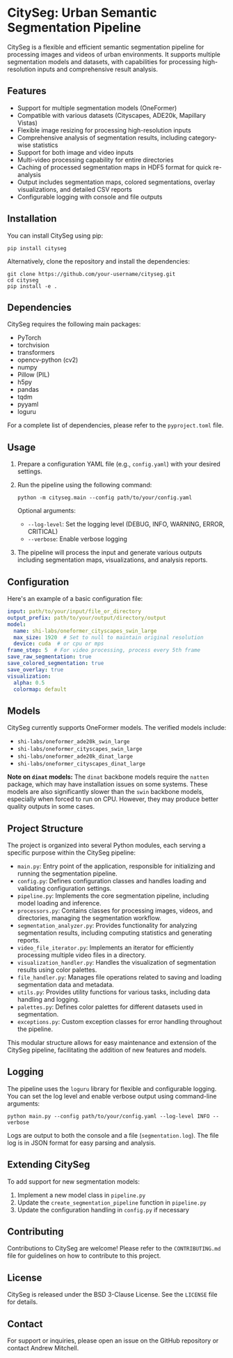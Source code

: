 # CitySeg: Urban Semantic Segmentation Pipeline

CitySeg is a flexible and efficient semantic segmentation pipeline for processing images and videos of urban environments. It supports multiple segmentation models and datasets, with capabilities for processing high-resolution inputs and comprehensive result analysis.

## Features

- Support for multiple segmentation models (OneFormer)
- Compatible with various datasets (Cityscapes, ADE20k, Mapillary Vistas)
- Flexible image resizing for processing high-resolution inputs
- Comprehensive analysis of segmentation results, including category-wise statistics
- Support for both image and video inputs
- Multi-video processing capability for entire directories
- Caching of processed segmentation maps in HDF5 format for quick re-analysis
- Output includes segmentation maps, colored segmentations, overlay visualizations, and detailed CSV reports
- Configurable logging with console and file outputs

## Installation

You can install CitySeg using pip:

```
pip install cityseg
```

Alternatively, clone the repository and install the dependencies:

```
git clone https://github.com/your-username/cityseg.git
cd cityseg
pip install -e .
```

## Dependencies

CitySeg requires the following main packages:

- PyTorch
- torchvision
- transformers
- opencv-python (cv2)
- numpy
- Pillow (PIL)
- h5py
- pandas
- tqdm
- pyyaml
- loguru

For a complete list of dependencies, please refer to the `pyproject.toml` file.

## Usage

1. Prepare a configuration YAML file (e.g., `config.yaml`) with your desired settings.

2. Run the pipeline using the following command:

   ```
   python -m cityseg.main --config path/to/your/config.yaml
   ```

   Optional arguments:
   - `--log-level`: Set the logging level (DEBUG, INFO, WARNING, ERROR, CRITICAL)
   - `--verbose`: Enable verbose logging

3. The pipeline will process the input and generate various outputs including segmentation maps, visualizations, and analysis reports.

## Configuration

Here's an example of a basic configuration file:

```yaml
input: path/to/your/input/file_or_directory
output_prefix: path/to/your/output/directory/output
model:
  name: shi-labs/oneformer_cityscapes_swin_large
  max_size: 1920  # Set to null to maintain original resolution
  device: cuda  # or cpu or mps
frame_step: 5  # For video processing, process every 5th frame
save_raw_segmentation: true
save_colored_segmentation: true
save_overlay: true
visualization:
  alpha: 0.5
  colormap: default
```

## Models

CitySeg currently supports OneFormer models. The verified models include:

- `shi-labs/oneformer_ade20k_swin_large`
- `shi-labs/oneformer_cityscapes_swin_large`
- `shi-labs/oneformer_ade20k_dinat_large`
- `shi-labs/oneformer_cityscapes_dinat_large`

**Note on `dinat` models:** The `dinat` backbone models require the `natten` package, which may have installation issues on some systems. These models are also significantly slower than the `swin` backbone models, especially when forced to run on CPU. However, they may produce better quality outputs in some cases.

## Project Structure

The project is organized into several Python modules, each serving a specific purpose within the CitySeg pipeline:

- `main.py`: Entry point of the application, responsible for initializing and running the segmentation pipeline.
- `config.py`: Defines configuration classes and handles loading and validating configuration settings.
- `pipeline.py`: Implements the core segmentation pipeline, including model loading and inference.
- `processors.py`: Contains classes for processing images, videos, and directories, managing the segmentation workflow.
- `segmentation_analyzer.py`: Provides functionality for analyzing segmentation results, including computing statistics and generating reports.
- `video_file_iterator.py`: Implements an iterator for efficiently processing multiple video files in a directory.
- `visualization_handler.py`: Handles the visualization of segmentation results using color palettes.
- `file_handler.py`: Manages file operations related to saving and loading segmentation data and metadata.
- `utils.py`: Provides utility functions for various tasks, including data handling and logging.
- `palettes.py`: Defines color palettes for different datasets used in segmentation.
- `exceptions.py`: Custom exception classes for error handling throughout the pipeline.

This modular structure allows for easy maintenance and extension of the CitySeg pipeline, facilitating the addition of new features and models.

## Logging

The pipeline uses the `loguru` library for flexible and configurable logging. You can set the log level and enable verbose output using command-line arguments:

```
python main.py --config path/to/your/config.yaml --log-level INFO --verbose
```

Logs are output to both the console and a file (`segmentation.log`). The file log is in JSON format for easy parsing and analysis.


## Extending CitySeg

To add support for new segmentation models:

1. Implement a new model class in `pipeline.py`
2. Update the `create_segmentation_pipeline` function in `pipeline.py`
3. Update the configuration handling in `config.py` if necessary

## Contributing

Contributions to CitySeg are welcome! Please refer to the `CONTRIBUTING.md` file for guidelines on how to contribute to this project.

## License

CitySeg is released under the BSD 3-Clause License. See the `LICENSE` file for details.

## Contact

For support or inquiries, please open an issue on the GitHub repository or contact Andrew Mitchell.